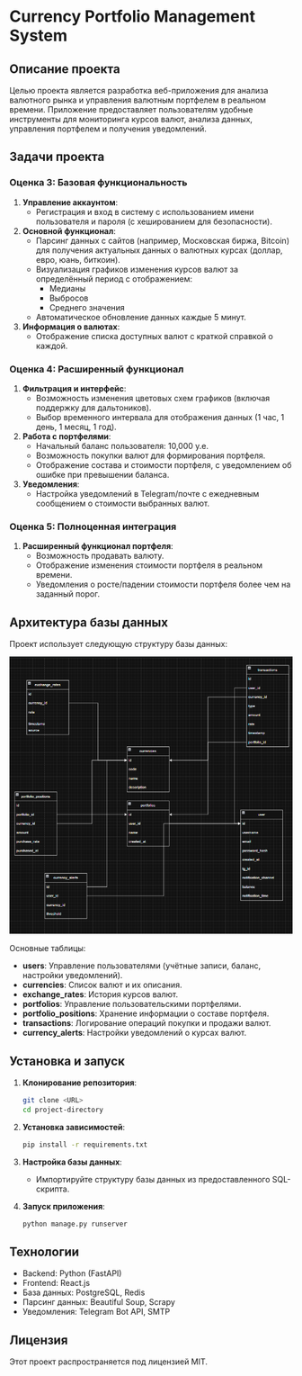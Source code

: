 
# Currency Portfolio Management System

## Описание проекта

Целью проекта является разработка веб-приложения для анализа валютного рынка и управления валютным портфелем в реальном времени. Приложение предоставляет пользователям удобные инструменты для мониторинга курсов валют, анализа данных, управления портфелем и получения уведомлений.

## Задачи проекта

### Оценка 3: Базовая функциональность
1. **Управление аккаунтом**:
   - Регистрация и вход в систему с использованием имени пользователя и пароля (с хешированием для безопасности).
2. **Основной функционал**:
   - Парсинг данных с сайтов (например, Московская биржа, Bitcoin) для получения актуальных данных о валютных курсах (доллар, евро, юань, биткоин).
   - Визуализация графиков изменения курсов валют за определённый период с отображением:
     - Медианы
     - Выбросов
     - Среднего значения
   - Автоматическое обновление данных каждые 5 минут.
3. **Информация о валютах**:
   - Отображение списка доступных валют с краткой справкой о каждой.

### Оценка 4: Расширенный функционал
1. **Фильтрация и интерфейс**:
   - Возможность изменения цветовых схем графиков (включая поддержку для дальтоников).
   - Выбор временного интервала для отображения данных (1 час, 1 день, 1 месяц, 1 год).
2. **Работа с портфелями**:
   - Начальный баланс пользователя: 10,000 у.е.
   - Возможность покупки валют для формирования портфеля.
   - Отображение состава и стоимости портфеля, с уведомлением об ошибке при превышении баланса.
3. **Уведомления**:
   - Настройка уведомлений в Telegram/почте с ежедневным сообщением о стоимости выбранных валют.

### Оценка 5: Полноценная интеграция
1. **Расширенный функционал портфеля**:
   - Возможность продавать валюту.
   - Отображение изменения стоимости портфеля в реальном времени.
   - Уведомления о росте/падении стоимости портфеля более чем на заданный порог.

## Архитектура базы данных

Проект использует следующую структуру базы данных:

![Database Diagram](./img.png)

Основные таблицы:
- **users**: Управление пользователями (учётные записи, баланс, настройки уведомлений).
- **currencies**: Список валют и их описания.
- **exchange_rates**: История курсов валют.
- **portfolios**: Управление пользовательскими портфелями.
- **portfolio_positions**: Хранение информации о составе портфеля.
- **transactions**: Логирование операций покупки и продажи валют.
- **currency_alerts**: Настройки уведомлений о курсах валют.

## Установка и запуск

1. **Клонирование репозитория**:
   ```bash
   git clone <URL>
   cd project-directory
   ```

2. **Установка зависимостей**:
   ```bash
   pip install -r requirements.txt
   ```

3. **Настройка базы данных**:
   - Импортируйте структуру базы данных из предоставленного SQL-скрипта.

4. **Запуск приложения**:
   ```bash
   python manage.py runserver
   ```

## Технологии
- Backend: Python (FastAPI)
- Frontend: React.js
- База данных: PostgreSQL, Redis
- Парсинг данных: Beautiful Soup, Scrapy
- Уведомления: Telegram Bot API, SMTP

## Лицензия
Этот проект распространяется под лицензией MIT.

